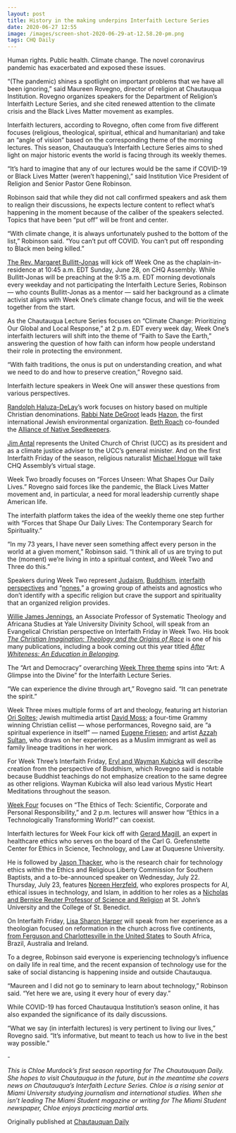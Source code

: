 ```yaml
---
layout: post
title: History in the making underpins Interfaith Lecture Series
date: 2020-06-27 12:55
image: /images/screen-shot-2020-06-29-at-12.58.20-pm.png
tags: CHQ Daily
---
```

Human rights. Public health. Climate change. The novel coronavirus pandemic has exacerbated and exposed these issues.

“(The pandemic) shines a spotlight on important problems that we have all been ignoring,” said Maureen Rovegno, director of religion at Chautauqua Institution. Rovegno organizes speakers for the Department of Religion’s Interfaith Lecture Series, and she cited renewed attention to the climate crisis and the Black Lives Matter movement as examples.

Interfaith lecturers, according to Rovegno, often come from five different focuses (religious, theological, spiritual, ethical and humanitarian) and take an “angle of vision” based on the corresponding theme of the morning lectures. This season, Chautauqua’s Interfaith Lecture Series aims to shed light on major historic events the world is facing through its weekly themes.

“It’s hard to imagine that any of our lectures would be the same if COVID-19 or Black Lives Matter (weren’t happening),” said Institution Vice President of Religion and Senior Pastor Gene Robinson.

Robinson said that while they did not call confirmed speakers and ask them to realign their discussions, he expects lecture content to reflect what’s happening in the moment because of the caliber of the speakers selected. Topics that have been “put off” will be front and center.

“With climate change, it is always unfortunately pushed to the bottom of the list,” Robinson said. “You can’t put off COVID. You can’t put off responding to Black men being killed.”

[The Rev. Margaret Bullitt-Jonas](https://chq.org/season/weekly-themes/week-one-june-27-july-4/eventdetail/22591/the-rev-dr-margaret-bullitt-jonas) will kick off Week One as the chaplain-in-residence at 10:45 a.m. EDT Sunday, June 28, on CHQ Assembly. While Bullitt-Jonas will be preaching at the 9:15 a.m. EDT morning devotionals every weekday and not participating the Interfaith Lecture Series, Robinson — who counts Bullitt-Jonas as a mentor — said her background as a climate activist aligns with Week One’s climate change focus, and will tie the week together from the start.

As the Chautauqua Lecture Series focuses on “Climate Change: Prioritizing Our Global and Local Response,” at 2 p.m. EDT every week day, Week One’s interfaith lecturers will shift into the theme of “Faith to Save the Earth,” answering the question of how faith can inform how people understand their role in protecting the environment.

“With faith traditions, the onus is put on understanding creation, and what we need to do and how to preserve creation,” Rovegno said.

Interfaith lecture speakers in Week One will answer these questions from various perspectives.

[Randolph Haluza-DeLay](https://chq.org/season/weekly-themes/week-one-june-27-july-4/eventdetail/22564/-/dr-randolph-haluza-delay?rde=1)’s work focuses on history based on multiple Christian denominations. [Rabbi Nate DeGroot](https://chq.org/season/weekly-themes/week-one-june-27-july-4/eventdetail/22849/-/rabbi-nate-degroot?rde=1) leads [Hazon](https://hazon.org/), the first international Jewish environmental organization. [Beth Roach](https://chq.org/season/weekly-themes/week-one-june-27-july-4/eventdetail/22933/-/beth-roach?rde=1) co-founded the [Alliance of Native Seedkeepers](https://seedalliance.org/profiles/alliance-of-native-seedkeepers/).

[Jim Antal](https://chq.org/season/weekly-themes/week-one-june-27-july-4/eventdetail/22857/-/jim-antal?rde=1) represents the United Church of Christ (UCC) as its president and as a climate justice adviser to the UCC’s general minister. And on the first Interfaith Friday of the season, religious naturalist [Michael Hogue](https://chq.org/season/weekly-themes/week-one-june-27-july-4/eventdetail/22908/-/interfaith-friday-michael-hogue?rde=1) will take CHQ Assembly’s virtual stage.

Week Two broadly focuses on “Forces Unseen: What Shapes Our Daily Lives.” Rovegno said forces like the pandemic, the Black Lives Matter movement and, in particular, a need for moral leadership currently shape American life.

The interfaith platform takes the idea of the weekly theme one step further with “Forces that Shape Our Daily Lives: The Contemporary Search for Spirituality.”

“In my 73 years, I have never seen something affect every person in the world at a given moment,” Robinson said. “I think all of us are trying to put the (moment) we’re living in into a spiritual context, and Week Two and Three do this.”

Speakers during Week Two represent [Judaism](https://chq.org/season/weekly-themes/week-two-july-4-11/eventdetail/22558/-/rabbi-jeffrey-salkin?rde=1), [Buddhism](https://chq.org/season/weekly-themes/week-two-july-4-11/eventdetail/22732/-/judith-lief?rde=1), [interfaith perspectives](https://chq.org/season/weekly-themes/week-two-july-4-11/eventdetail/22751/-/joel-n-lohr?rde=1) and “[nones](https://chq.org/season/weekly-themes/week-two-july-4-11/eventdetail/22739/-/gretta-vosper?rde=1),” a growing group of atheists and agnostics who don’t identify with a specific religion but crave the support and spirituality that an organized religion provides.

[Willie James Jennings](https://chq.org/season/weekly-themes/week-two-july-4-11/eventdetail/22931/-/interfaith-friday-rev-dr-willie-james-jennings?rde=1), an Associate Professor of Systematic Theology and Africana Studies at Yale University Divinity School, will speak from an Evangelical Christian perspective on Interfaith Friday in Week Two. His book *[The Christian Imagination: Theology and the Origins of Race](https://yalebooks.yale.edu/book/9780300171365/christian-imagination)* is one of his many publications, including a book coming out this year titled *[After Whiteness: An Education in Belonging](https://www.eerdmans.com/Products/7844/after-whiteness.aspx).*

The “Art and Democracy” overarching [Week Three theme](https://chq.org/season/weekly-themes/week-three-july-11-18) spins into “Art: A Glimpse into the Divine” for the Interfaith Lecture Series.

“We can experience the divine through art,” Rovegno said. “It can penetrate the spirit.”

Week Three mixes multiple forms of art and theology, featuring art historian [Ori Soltes](https://chq.org/season/weekly-themes/week-three-july-11-18/eventdetail/22737/-/ori-z-soltes?rde=1); Jewish multimedia artist [David Moss](https://chq.org/season/weekly-themes/week-three-july-11-18/eventdetail/22744/-/david-moss?rde=1); a four-time Grammy winning Christian cellist — whose performances, Rovegno said, are “a spiritual experience in itself” — named [Eugene Friesen](https://chq.org/season/weekly-themes/week-three-july-11-18/eventdetail/22736/-/eugene-friesen?rde=1); and artist [Azzah Sultan](https://chq.org/season/weekly-themes/week-three-july-11-18/eventdetail/22891/-/azzah-sultan?rde=1), who draws on her experiences as a Muslim immigrant as well as family lineage traditions in her work.

For Week Three’s Interfaith Friday, [Eryl and Wayman Kubicka](https://chq.org/season/weekly-themes/week-three-july-11-18/eventdetail/22880/-/interfaith-friday-eryl-and-wayman-kubicka?rde=1) will describe creation from the perspective of Buddhism, which Rovegno said is notable because Buddhist teachings do not emphasize creation to the same degree as other religions. Wayman Kubicka will also lead various Mystic Heart Meditations throughout the season.

[Week Four](https://chq.org/season/weekly-themes/week-four-july-18-25) focuses on “The Ethics of Tech: Scientific, Corporate and Personal Responsibility,” and 2 p.m. lectures will answer how “Ethics in a Technologically Transforming World?” can coexist.

Interfaith lectures for Week Four kick off with [Gerard Magill](https://chq.org/season/weekly-themes/week-four-july-18-25/eventdetail/22743/-/dr-gerard-magill?rde=1), an expert in healthcare ethics who serves on the board of the Carl G. Grefenstette Center for Ethics in Science, Technology, and Law at Duquesne University.

He is followed by [Jason Thacker](https://chq.org/season/weekly-themes/week-four-july-18-25/eventdetail/22845/jason-thacker), who is the research chair for technology ethics within the Ethics and Religious Liberty Commission for Southern Baptists, and a to-be-announced speaker on Wednesday, July 22. Thursday, July 23, features [Noreen Herzfeld](https://chq.org/season/weekly-themes/week-four-july-18-25/eventdetail/22783/noreen-herzfeld), who explores prospects for AI, ethical issues in technology, and Islam, in addition to her roles as a [Nicholas and Bernice Reuter Professor of Science and Religion](https://www.csbsju.edu/reuter) at St. John’s University and the College of St. Benedict.

On Interfaith Friday, [Lisa Sharon Harper](https://chq.org/season/weekly-themes/week-four-july-18-25/eventdetail/22855/-/interfaith-friday-lisa-sharon-harper?rde=1) will speak from her experience as a theologian focused on reformation in the church across five continents, [from Ferguson and Charlottesville in the United States](https://freedomroad.us/) to South Africa, Brazil, Australia and Ireland.

To a degree, Robinson said everyone is experiencing technology’s influence on daily life in real time, and the recent expansion of technology use for the sake of social distancing is happening inside and outside Chautauqua.

“Maureen and I did not go to seminary to learn about technology,” Robinson said. “Yet here we are, using it every hour of every day.”

While COVID-19 has forced Chautauqua Institution’s season online, it has also expanded the significance of its daily discussions.

“What we say (in interfaith lectures) is very pertinent to living our lives,” Rovegno said. “It’s informative, but meant to teach us how to live in the best way possible.”

\-

*This is Chloe Murdock’s first season reporting for The Chautauquan Daily. She hopes to visit Chautauqua in the future, but in the meantime she covers news on Chautauqua’s Interfaith Lecture Series. Chloe is a rising senior at Miami University studying journalism and international studies. When she isn’t leading The Miami Student magazine or writing for The Miami Student newspaper, Chloe enjoys practicing martial arts.*

Originally published at [Chautauquan Daily](https://chqdaily.com/2020/06/history-in-the-making-underpins-interfaith-lecture-series/)